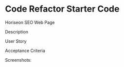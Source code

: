 # Code Refactor Starter Code

Horiseon SEO Web Page


Description


User Story


Acceptance Criteria


Screenshots: